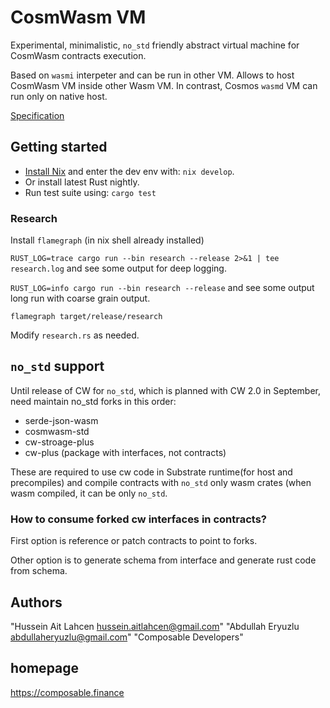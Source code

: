 
# CosmWasm VM

Experimental, minimalistic, `no_std` friendly abstract virtual machine for CosmWasm contracts execution.

Based on `wasmi` interpeter and can be run in other VM. Allows to host CosmWasm VM inside other Wasm VM. 
In contrast, Cosmos `wasmd` VM can run only on native host.

[Specification](SPEC.md)

## Getting started

- [Install Nix](https://zero-to-nix.com/start/install) and enter the dev env with: `nix develop`.
- Or install latest Rust nightly. 
- Run test suite using: `cargo test`

### Research

Install `flamegraph` (in nix shell already installed)

`RUST_LOG=trace cargo run --bin research --release 2>&1 | tee research.log` and see some output for deep logging.

`RUST_LOG=info cargo run --bin research --release` and see some output long run with coarse grain output.

`flamegraph target/release/research`

Modify `research.rs` as needed.

## `no_std` support

Until release of CW for `no_std`, which is planned with CW 2.0 in September, need maintain no_std forks in this order:
- serde-json-wasm
- cosmwasm-std
- cw-stroage-plus
- cw-plus (package with interfaces, not contracts)

These are required to use cw code in Substrate runtime(for host and precompiles) and compile contracts with `no_std` only wasm crates (when wasm compiled, it can be only `no_std`.

### How to consume forked cw interfaces in contracts?

First option is reference or patch contracts to point to forks.

Other option is to generate schema from interface and generate rust code from schema.

## Authors
  "Hussein Ait Lahcen hussein.aitlahcen@gmail.com"
  "Abdullah Eryuzlu abdullaheryuzlu@gmail.com"
  "Composable Developers"
##  homepage

https://composable.finance

